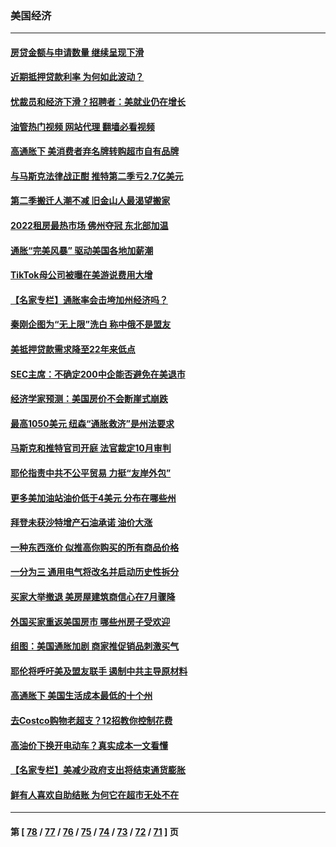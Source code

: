 ### 美国经济
---
#### [房贷金额与申请数量 继续呈现下滑](../../pages/ncid1078158/n13787587.md?07240445) 
#### [近期抵押贷款利率 为何如此波动？](../../pages/ncid1078158/n13787551.md?07240445) 
#### [忧裁员和经济下滑？招聘者：美就业仍在增长](../../pages/ncid1078158/n13787439.md?07240445) 
#### [油管热门视频 网站代理 翻墙必看视频](http://209.222.30.114:81/youtube.html?07240445)
#### [高通胀下 美消费者弃名牌转购超市自有品牌](../../pages/ncid1078158/n13787390.md?07240445) 
#### [与马斯克法律战正酣 推特第二季亏2.7亿美元](../../pages/ncid1078158/n13787258.md?07240445) 
#### [第二季搬迁人潮不减 旧金山人最渴望搬家](../../pages/ncid1078158/n13786961.md?07240445) 
#### [2022租房最热市场 佛州夺冠 东北部加温](../../pages/ncid1078158/n13786948.md?07240445) 
#### [通胀“完美风暴” 驱动美国各地加薪潮](../../pages/ncid1078158/n13786635.md?07240445) 
#### [TikTok母公司被曝在美游说费用大增](../../pages/ncid1078158/n13786384.md?07240445) 
#### [【名家专栏】通胀率会击垮加州经济吗？](../../pages/ncid1078158/n13785455.md?07240445) 
#### [秦刚企图为“无上限”洗白 称中俄不是盟友](../../pages/ncid1078158/n13785999.md?07240445) 
#### [美抵押贷款需求降至22年来低点](../../pages/ncid1078158/n13785643.md?07240445) 
#### [SEC主席：不确定200中企能否避免在美退市](../../pages/ncid1078158/n13785490.md?07240445) 
#### [经济学家预测：美国房价不会断崖式崩跌](../../pages/ncid1078158/n13784909.md?07240445) 
#### [最高1050美元 纽森“通胀救济”是州法要求](../../pages/ncid1078158/n13784812.md?07240445) 
#### [马斯克和推特官司开庭 法官裁定10月审判](../../pages/ncid1078158/n13784662.md?07240445) 
#### [耶伦指责中共不公平贸易 力挺“友岸外包”](../../pages/ncid1078158/n13784676.md?07240445) 
#### [更多美加油站油价低于4美元 分布在哪些州](../../pages/ncid1078158/n13784159.md?07240445) 
#### [拜登未获沙特增产石油承诺 油价大涨](../../pages/ncid1078158/n13784061.md?07240445) 
#### [一种东西涨价 似推高你购买的所有商品价格](../../pages/ncid1078158/n13782523.md?07240445) 
#### [一分为三 通用电气将改名并启动历史性拆分](../../pages/ncid1078158/n13783980.md?07240445) 
#### [买家大举撤退 美房屋建筑商信心在7月骤降](../../pages/ncid1078158/n13783979.md?07240445) 
#### [外国买家重返美国房市 哪些州房子受欢迎](../../pages/ncid1078158/n13783875.md?07240445) 
#### [组图：美国通胀加剧 商家推促销品刺激买气](../../pages/ncid1078158/n13783558.md?07240445) 
#### [耶伦将呼吁美及盟友联手 遏制中共主导原材料](../../pages/ncid1078158/n13783693.md?07240445) 
#### [高通胀下 美国生活成本最低的十个州](../../pages/ncid1078158/n13781967.md?07240445) 
#### [去Costco购物老超支？12招教你控制花费](../../pages/ncid1078158/n13778048.md?07240445) 
#### [高油价下换开电动车？真实成本一文看懂](../../pages/ncid1078158/n13778160.md?07240445) 
#### [【名家专栏】美减少政府支出将结束通货膨胀](../../pages/ncid1078158/n13782258.md?07240445) 
#### [鲜有人喜欢自助结账 为何它在超市无处不在](../../pages/ncid1078158/n13778829.md?07240445) 

---
#### 第 [ [78](./78.md?07240445) / [77](./77.md?07240445) / [76](./76.md?07240445) / [75](./75.md?07240445) / [74](./74.md?07240445) / [73](./73.md?07240445) / [72](./72.md?07240445) / [71](./71.md?07240445) ] 页
